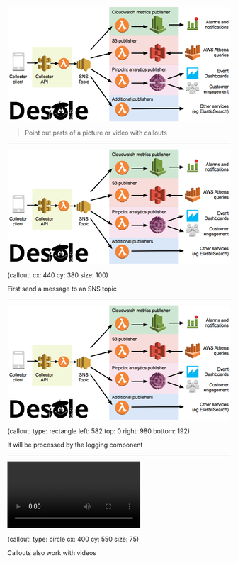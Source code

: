 ![contain](desole-arch-2.png)

> Point out parts of a picture or video with callouts

---

![contain](desole-arch-2.png)

(callout:
  cx: 440
  cy: 380
  size: 100)

First send a message to an SNS topic

---

![contain](desole-arch-2.png)
    
(callout:
  type: rectangle
  left: 582
  top: 0
  right: 980
  bottom: 192)

It will be processed by the logging component

---

![](birds.mp4)

(callout:
  type: circle
  cx: 400
  cy: 550
  size: 75)

Callouts also work with videos
